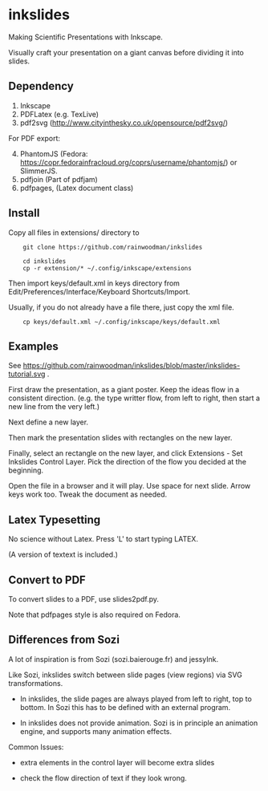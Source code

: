 inkslides
=========

Making Scientific Presentations with Inkscape.

Visually craft your presentation on a giant canvas before dividing it into slides.

Dependency
----------

1. Inkscape
2. PDFLatex (e.g. TexLive)
3. pdf2svg  (http://www.cityinthesky.co.uk/opensource/pdf2svg/)

For PDF export:

4. PhantomJS (Fedora: https://copr.fedorainfracloud.org/coprs/username/phantomjs/) or SlimmerJS.
5. pdfjoin   (Part of pdfjam)
6. pdfpages, (Latex document class)

Install
-------

Copy all files in extensions/ directory to

```
    git clone https://github.com/rainwoodman/inkslides

    cd inkslides
    cp -r extension/* ~/.config/inkscape/extensions
```

Then import keys/default.xml in keys directory from Edit/Preferences/Interface/Keyboard Shortcuts/Import.

Usually, if you do not already have a file there, just copy the xml file.

```
    cp keys/default.xml ~/.config/inkscape/keys/default.xml
```

Examples
--------

See https://github.com/rainwoodman/inkslides/blob/master/inkslides-tutorial.svg .

First draw the presentation, as a giant poster. Keep the ideas flow in a consistent direction. (e.g. the type writter flow, from left to right, then start a new line from the very left.)

Next define a new layer.

Then mark the presentation slides with rectangles on the new layer.

Finally, select an rectangle on the new layer, and click Extensions - Set Inkslides Control Layer. Pick the direction of the flow you decided at the beginning.

Open the file in a browser and it will play. Use space for next slide. Arrow keys work too. Tweak the document as needed.

Latex Typesetting
-----------------

No science without Latex.
Press 'L' to start typing LATEX.

(A version of textext is included.)

Convert to PDF
--------------
To convert slides to a PDF, use slides2pdf.py.

Note that pdfpages style is also required on Fedora.

Differences from Sozi
---------------------

A lot of inspiration is from Sozi (sozi.baierouge.fr) and jessyInk.

Like Sozi, inkslides switch between slide pages (view regions)
via SVG transformations.

 * In inkslides, the slide pages are always played from left to right, top to bottom.
   In Sozi this has to be defined with an external program.

 * In inkslides does not provide animation. Sozi is in principle an animation engine, and supports
   many animation effects.

Common Issues:

 - extra elements in the control layer will become extra slides

 - check the flow direction of text if they look wrong.


